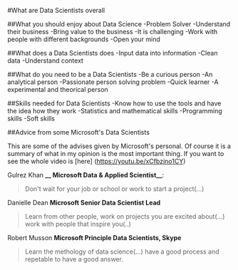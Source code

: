 #What are Data Scientists overall

##What you should enjoy about Data Science
-Problem Solver
-Understand their business
-Bring value to the business
-It is challenging
-Work with people with different backgrounds
-Open your mind

##What does a Data Scientists does
-Input data into information
-Clean data
-Understand context

##What do you need to be a Data Scientists
-Be a curious person
-An analytical person
-Passionate person solving problem
-Quick learner
-A experimental and theorical person

##Skills needed for Data Scientists
-Know how to use the tools and have the idea how they work
-Statistics and mathematical skills
-Programming skills
-Soft skills

##Advice from some Microsoft's Data Scientists

This are some of the advises given by Microsoft's personal. Of course it is a summary of what in my opinion is the most important thing. 
If you want to see the whole video is [here] (https://youtu.be/xCfbzjno1CY)

Gulrez Khan **__ Microsoft Data & Applied Scientist__**:
> Don't wait for your job or school or work to start a project(...)

Danielle Dean **__Microsoft Senior Data Scientist Lead__**
>Learn from other people, work on projects you are excited about(...) work with people that inspire you(..)

Robert Musson **__Microsoft Principle Data Scientists, Skype__**
>Learn the methology of data science(...) have a good process and repetable to have a good answer.
